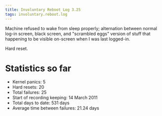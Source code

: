 ```yaml
---
title: Involuntary Reboot Log 3.25
tags: involuntary.reboot.log
---
```


Machine refused to wake from sleep properly; alternation between normal log-in screen, black screen, and "scrambled eggs" version of stuff that happening to be visible on-screen when I was last logged-in.

Hard reset.

# Statistics so far

-   Kernel panics: 5
-   Hard resets: 20
-   Total failures: 25
-   Start of recording keeping: 14 March 2011
-   Total days to date: 531 days
-   Average time between failures: 21.24 days

